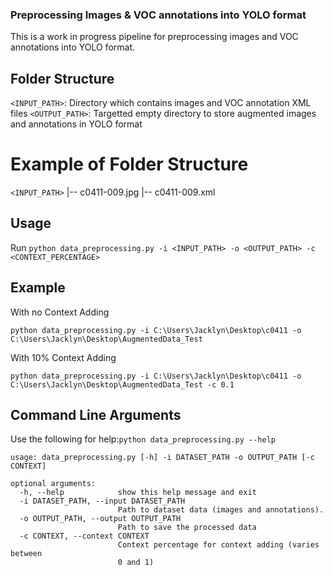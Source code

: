 ### Preprocessing Images & VOC annotations into YOLO format  

This is a work in progress pipeline for preprocessing images and VOC annotations into YOLO format.

<!-- The pipeline is listed as shown below.

1.) Change the filepaths of the xml.
2.) Perform context adding on the xml.
3.) Perform image augmentation on the xml.
4.) Add the file path to the bounding box text file, and convert categorical classes into numerical representations. 

File Pipeline Order (WIP)

change_path_name.py -> context_adding.py -> data_augmentation.py -> change_csv_file.py -->

## Folder Structure
```<INPUT_PATH>```: Directory which contains images and VOC annotation XML files 
```<OUTPUT_PATH>```: Targetted empty directory to store augmented images and annotations in YOLO format 

# Example of Folder Structure
```<INPUT_PATH>```
|-- c0411-009.jpg
|-- c0411-009.xml

## Usage
Run ```python data_preprocessing.py -i <INPUT_PATH> -o <OUTPUT_PATH> -c <CONTEXT_PERCENTAGE>```

## Example

With no Context Adding
```
python data_preprocessing.py -i C:\Users\Jacklyn\Desktop\c0411 -o C:\Users\Jacklyn\Desktop\AugmentedData_Test
```
With 10% Context Adding

```
python data_preprocessing.py -i C:\Users\Jacklyn\Desktop\c0411 -o C:\Users\Jacklyn\Desktop\AugmentedData_Test -c 0.1
```

## Command Line Arguments

Use the following for help:```python data_preprocessing.py --help```

```
usage: data_preprocessing.py [-h] -i DATASET_PATH -o OUTPUT_PATH [-c CONTEXT]

optional arguments:
  -h, --help            show this help message and exit
  -i DATASET_PATH, --input DATASET_PATH
                        Path to dataset data (images and annotations).
  -o OUTPUT_PATH, --output OUTPUT_PATH
                        Path to save the processed data
  -c CONTEXT, --context CONTEXT
                        Context percentage for context adding (varies between
                        0 and 1)
```
